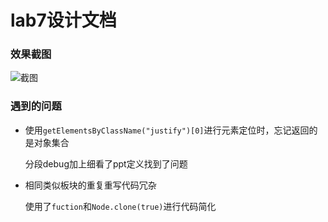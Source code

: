# lab7设计文档

### 效果截图

![截图](https://tva1.sinaimg.cn/large/007S8ZIlly1ges0vjqsnmj310k0u0ncs.jpg)

### 遇到的问题

* 使用`getElementsByClassName("justify")[0]`进行元素定位时，忘记返回的是对象集合

  分段debug加上细看了ppt定义找到了问题

* 相同类似板块的重复重写代码冗杂

  使用了`fuction`和`Node.clone(true)`进行代码简化

  

  





